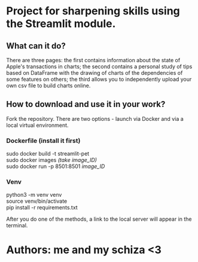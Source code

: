 # Project for sharpening skills using the Streamlit module.

## What can it do?
There are three pages: the first contains information about the state of Apple's transactions in charts; the second contains a personal study of tips based on DataFrame with the drawing of charts of the dependencies of some features on others; the third allows you to independently upload your own csv file to build charts online.

## How to download and use it in your work?
Fork the repository. There are two options - launch via Docker and via a local virtual environment.
### Dockerfile (install it first)
sudo docker build -t streamlit-pet  
sudo docker images *(take image_ID)*  
sudo docker run -p 8501:8501 *image_ID*  
### Venv
python3 -m venv venv  
source venv/bin/activate  
pip install -r requirements.txt  

After you do one of the methods, a link to the local server will appear in the terminal.

# Authors: me and my schiza <3
